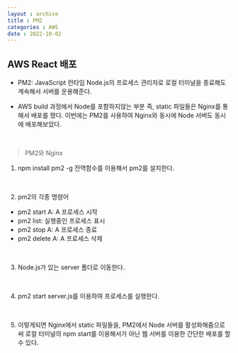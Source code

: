 ```yaml
---
layout : archive
title : PM2
categories : AWS
date : 2022-10-02
---
```


## AWS React 배포

* PM2: JavaScript 런타임 Node.js의 프로세스 관리자로 로컬 터미널을 종료해도 계속해서 서버를 운용해준다.

* AWS build 과정에서 Node를 포함하지않는 부분 즉, static 파일들은 Nginx를 통해서 배포를 했다. 이번에는 PM2를 사용하여 Nginx와 동시에 Node 서버도 동시에 배포해보았다.

<br>

> PM2와 Nginx

1. npm install pm2 -g 전역함수를 이용해서 pm2를 설치한다.

<br>

2. pm2의 각종 명령어
- pm2 start A: A 프로세스 시작
- pm2 list: 실행중인 프로세스 표시
- pm2 stop A: A 프로세스 종료
- pm2 delete A: A 프로세스 삭제

<br>

3. Node.js가 있는 server 폴더로 이동한다.

<br>

4. pm2 start server.js를 이용하여 프로세스를 실행한다.

<br>

5. 이렇게되면 Nginx에서 static 파일들을, PM2에서 Node 서버를 활성화해줌으로써 로컬 터미널의 npm start를 이용해서가 아닌 웹 서버를 이용한 간단한 배포를 할 수 있다.